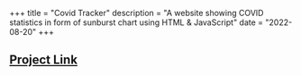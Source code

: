 +++
title = "Covid Tracker"
description = "A website showing COVID statistics in form of sunburst chart using HTML & JavaScript"
date = "2022-08-20"
+++
## [Project Link](https://github.com/saiyameh/corona)
